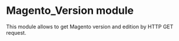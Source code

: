 # Magento_Version module

This module allows to get Magento version and edition by HTTP GET request.
